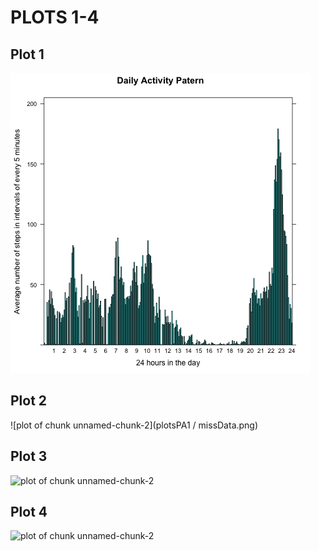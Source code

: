 # PLOTS 1-4

## Plot  1  

![plot of chunk unnamed-chunk-2](plotsPA1/averageInterval.png)


## Plot  2

![plot of chunk unnamed-chunk-2](plotsPA1 / missData.png)

## Plot  3  

![plot of chunk unnamed-chunk-2](plot_1-4_png/plot3.png)


## Plot  4
![plot of chunk unnamed-chunk-2](plot_1-4_png/plot4.png)
